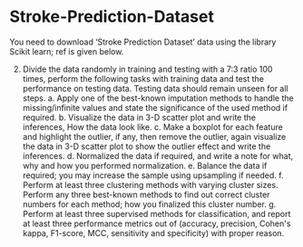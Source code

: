 # Stroke-Prediction-Dataset
You need to download ‘Stroke Prediction Dataset’ data using the library Scikit learn; ref is given below.

2. Divide the data randomly in training and testing with a 7:3 ratio 100 times, perform the following tasks with training data and test the performance on testing data. Testing data should remain unseen for all steps.
  a. Apply one of the best-known imputation methods to handle the missing/infinite values and state the significance of the used method if required.
  b. Visualize the data in 3-D scatter plot and write the inferences, How the data look like.
  c. Make a boxplot for each feature and highlight the outlier, if any, then remove the outlier, again visualize the data in 3-D scatter plot to show the outlier effect and write      the inferences.
  d. Normalized the data if required, and write a note for what, why and how you performed normalization.
  e. Balance the data if required; you may increase the sample using upsampling if needed.
  f. Perform at least three clustering methods with varying cluster sizes. Perform any three best-known methods to find out correct cluster numbers for each method; how you
     finalized this cluster number.
  g. Perform at least three supervised methods for classification, and report at least three performance metrics out of (accuracy, precision, Cohen's kappa, F1-score, MCC,
  sensitivity and specificity) with proper reason.
